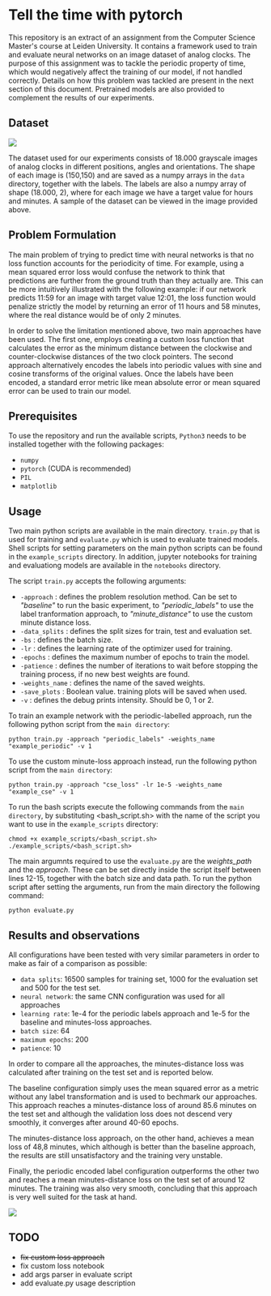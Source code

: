 # Tell the time with pytorch


This repository is an extract of an assignment from the Computer Science Master's course at Leiden University. It contains a framework used to train and evaluate neural networks on an image dataset of analog clocks. The purpose of this assignment was to tackle the periodic property of time, which would negatively affect the training of our model, if not handled correctly. Details on how this problem was tackled are present in the next section of this document. Pretrained models are also provided to complement the results of our experiments.

## Dataset 

<img src="https://github.com/OhGreat/tell_the_time_NN/blob/main/readme_aux/example_img.png"></img>

The dataset used for our experiments consists of 18.000 grayscale images of analog clocks in different positions, angles and orientations. The shape of each image is (150,150) and are saved as a numpy arrays in the `data` directory, together with the labels. The labels are also a numpy array of shape (18.000, 2), where for each image we have a target value for hours and minutes. A sample of the dataset can be viewed in the image provided above.

## Problem Formulation

The main problem of trying to predict time with neural networks is that no loss function accounts for the periodicity of time. For example, using a mean squared error loss would confuse the network to think that predictions are further from the ground truth than they actually are. This can be more intuitively illustrated with the following example: if our network predicts 11:59 for an image with target value 12:01, the loss function would penalize strictly the model by returning an error of 11 hours and 58 minutes, where the real distance would be of only 2 minutes.

In order to solve the limitation mentioned above, two main approaches have been used. The first one, employs creating a custom loss function that calculates the error as the minimum distance between the clockwise and counter-clockwise distances of the two clock pointers. The second approach alternatively encodes the labels into periodic values with sine and cosine transforms of the original values. Once the labels have been encoded, a standard error metric like mean absolute error or mean squared error can be used to train our model.

## Prerequisites

To use the repository and run the available scripts, `Python3` needs to be installed together with the following packages:
- `numpy`
- `pytorch` (CUDA is recommended)
- `PIL`
- `matplotlib`

## Usage

Two main python scripts are available in the main directory. `train.py` that is used for training and `evaluate.py` which is used to evaluate trained models. Shell scripts for setting parameters on the main python scripts can be found in the `example_scripts` directory. In addition, jupyter notebooks for training and evaluationg models are available in the `notebooks` directory. 

The script `train.py` accepts the following arguments:
- `-approach` : defines the problem resolution method. Can be set to *"baseline"* to run the basic experiment, to *"periodic_labels"* to use the label tranformation approach,  to *"minute_distance"* to use the custom minute distance loss.
- `-data_splits` : defines the split sizes for train, test and evaluation set.
- `-bs` : defines the batch size.
- `-lr` : defines the learning rate of the optimizer used for training.
- `-epochs` : defines the maximum number of epochs to train the model.
- `-patience` : defines the number of iterations to wait before stopping the training process, if no new best weights are found.
- `-weights_name` : defines the name of the saved weights.
- `-save_plots` : Boolean value. training plots will be saved when used.
- `-v` : defines the debug prints intensity. Should be 0, 1 or 2.

To train an example network with the periodic-labelled approach, run the following python script from the `main directory`:
```
python train.py -approach "periodic_labels" -weights_name "example_periodic" -v 1
```

To use the custom minute-loss approach instead, run the following python script from the `main directory`:
```
python train.py -approach "cse_loss" -lr 1e-5 -weights_name "example_cse" -v 1
```

To run the bash scripts execute the following commands from the `main directory`, by substituting <bash_script.sh> with the name of the script you want to use in the `example_scripts` directory:
```
chmod +x example_scripts/<bash_script.sh>
./example_scripts/<bash_script.sh>
``` 

The main argumnts required to use the `evaluate.py` are the *weights_path* and the *approach*. These can be set directly inside the script itself between lines 12-15, together with the batch size and data path. To run the python script after setting the arguments, run from the main directory the following command:
```
python evaluate.py
```

## Results and observations

All configurations have been tested with very similar parameters in order to make as fair of a comparison as possible:
- `data splits`: 16500 samples for training set, 1000 for the evaluation set and 500 for the test set.
- `neural network`: the same CNN configuration was used for all approaches
- `learning rate`: 1e-4 for the periodic labels approach and 1e-5 for the baseline and minutes-loss approaches.
- `batch size`: 64
- `maximum epochs`: 200
- `patience`: 10

In order to compare all the approaches, the minutes-distance loss was calculated after training on the test set and is reported below.

The baseline configuration simply uses the mean squared error as a metric without any label transformation and is used to bechmark our approaches.
This approach reaches a minutes-distance loss of around 85.6 minutes on the test set and although the validation loss does not descend very smoothly, it  converges after around 40-60 epochs.

The minutes-distance loss approach, on the other hand, achieves a mean loss of 48,8 minutes, which although is better than the baseline approach, the results are still unsatisfactory and the training very unstable.

Finally, the periodic encoded label configuration outperforms the other two and reaches a mean minutes-distance loss on the test set of around 12 minutes.
The training was also very smooth, concluding that this approach is very well suited for the task at hand.

<img src="https://github.com/OhGreat/tell_the_time_NN/blob/main/readme_aux/periodic_labels_losses.png"></img>

## TODO

- ~~fix custom loss approach~~
- fix custom loss notebook
- add args parser in evaluate script
- add evaluate.py usage description
